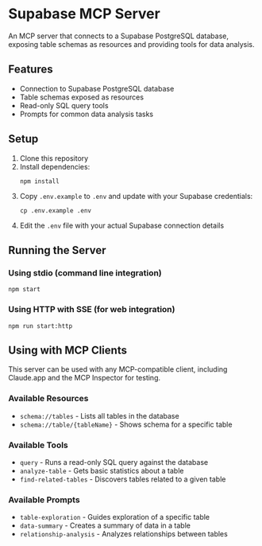 # Supabase MCP Server

An MCP server that connects to a Supabase PostgreSQL database, exposing table schemas as resources and providing tools for data analysis.

## Features

- Connection to Supabase PostgreSQL database
- Table schemas exposed as resources
- Read-only SQL query tools
- Prompts for common data analysis tasks

## Setup

1. Clone this repository
2. Install dependencies:
   ```
   npm install
   ```
3. Copy `.env.example` to `.env` and update with your Supabase credentials:
   ```
   cp .env.example .env
   ```
4. Edit the `.env` file with your actual Supabase connection details

## Running the Server

### Using stdio (command line integration)

```
npm start
```

### Using HTTP with SSE (for web integration)

```
npm run start:http
```

## Using with MCP Clients

This server can be used with any MCP-compatible client, including Claude.app and the MCP Inspector for testing.

### Available Resources

- `schema://tables` - Lists all tables in the database
- `schema://table/{tableName}` - Shows schema for a specific table

### Available Tools

- `query` - Runs a read-only SQL query against the database
- `analyze-table` - Gets basic statistics about a table
- `find-related-tables` - Discovers tables related to a given table

### Available Prompts

- `table-exploration` - Guides exploration of a specific table
- `data-summary` - Creates a summary of data in a table
- `relationship-analysis` - Analyzes relationships between tables
